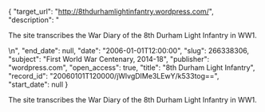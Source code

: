 {
  "target_url": "http://8thdurhamlightinfantry.wordpress.com/", 
  "description": "<p>The site transcribes the War Diary of the 8th Durham Light Infantry in WW1.</p>\n", 
  "end_date": null, 
  "date": "2006-01-01T12:00:00", 
  "slug": 266338306, 
  "subject": "First World War Centenary, 2014-18", 
  "publisher": "wordpress.com", 
  "open_access": true, 
  "title": "8th Durham Light Infantry", 
  "record_id": "20060101T120000/jWlvgDIMe3LEwY/k533tog==", 
  "start_date": null
}

<p>The site transcribes the War Diary of the 8th Durham Light Infantry in WW1.</p>
